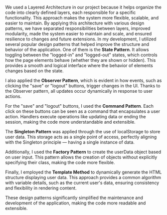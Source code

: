 We used a Layered Architecture in our project because it helps organize the code into clearly defined layers, each responsible for a specific functionality. This approach makes the system more flexible, scalable, and easier to maintain.
By applying this architecture with various design patterns, we have separated responsibilities between layers, improved modularity, made the system easier to maintain and scale, and ensured resilience to changes and future extensions.
In my development, I utilized several popular design patterns that helped improve the structure and behavior of the application. One of them is the **State Pattern**. It allows toggling between the "logged-in" and "logged-out" states, which controls how the page elements behave (whether they are shown or hidden). This provides a smooth and logical interface where the behavior of elements changes based on the state.

I also applied the **Observer Pattern**, which is evident in how events, such as clicking the "save" or "logout" buttons, trigger changes in the UI. Thanks to the Observer pattern, all updates occur dynamically in response to user actions.

For the "save" and "logout" buttons, I used the **Command Pattern**. Each click on these buttons can be seen as a command that encapsulates a user action. Handlers execute operations like updating data or ending the session, making the code more understandable and extensible.

The **Singleton Pattern** was applied through the use of localStorage to store user data. This storage acts as a single point of access, perfectly aligning with the Singleton principle — having a single instance of data.

Additionally, I used the **Factory Pattern** to create the userData object based on user input. This pattern allows the creation of objects without explicitly specifying their class, making the code more flexible.

Finally, I employed the **Template Method** to dynamically generate the HTML structure displaying user data. This approach provides a common algorithm with variable details, such as the current user's data, ensuring consistency and flexibility in rendering content.

These design patterns significantly simplified the maintenance and development of the application, making the code more readable and extensible.

